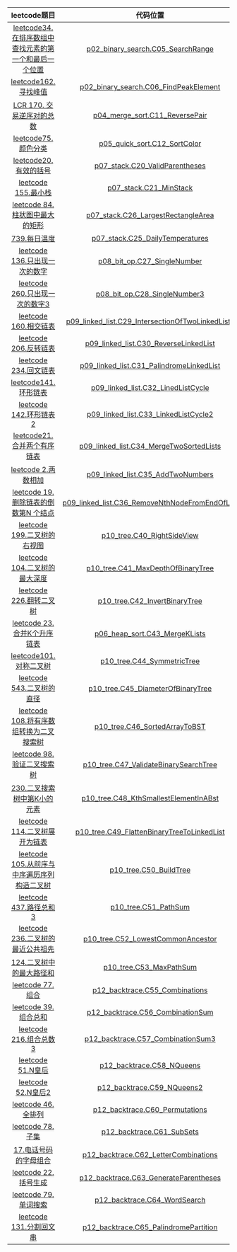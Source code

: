 |                                                                    leetcode题目                                                                     |                                                       代码位置                                                        |
|:-------------------------------------------------------------------------------------------------------------------------------------------------:|:-----------------------------------------------------------------------------------------------------------------:|
| <a href="https://leetcode.cn/problems/find-first-and-last-position-of-element-in-sorted-array/description/">leetcode34. 在排序数组中查找元素的第一个和最后一个位置</a> |                [p02_binary_search.C05_SearchRange](src/ddf/p02_binary_search/C05_SearchRange.java)                |
|                            <a href="https://leetcode.cn/problems/find-peak-element/description/">leetcode162. 寻找峰值</a>                            |            [p02_binary_search.C06_FindPeakElement](src/ddf/p02_binary_search/C06_FindPeakElement.java)            |
|                     <a href="https://leetcode.cn/problems/shu-zu-zhong-de-ni-xu-dui-lcof/description/">LCR 170. 交易逆序对的总数</a>                      |                   [p04_merge_sort.C11_ReversePair](src/ddf/p04_merge_sort/C11_ReversePair.java)                   |
|                                <a href="https://leetcode.cn/problems/sort-colors/description/">leetcode75.颜色分类</a>                                |                     [p05_quick_sort.C12_SortColor](src/ddf/p05_quick_sort/C12_SortColor.java)                     |
|                                  <a href="https://leetcode.cn/problems/valid-parentheses">leetcode20. 有效的括号</a>                                   |                   [p07_stack.C20_ValidParentheses](src/ddf/p07_stack/C20_ValidParentheses.java)                   |
|                                       <a href="https://leetcode.cn/problems/min-stack">leetcode 155.最小栈</a>                                       |                           [p07_stack.C21_MinStack](src/ddf/p07_stack/C21_MinStack.java)                           |
|                    <a href="https://leetcode.cn/problems/largest-rectangle-in-histogram/description">leetcode 84.柱状图中最大的矩形</a>                    |               [p07_stack.C26_LargestRectangleArea](src/ddf/p07_stack/C26_LargestRectangleArea.java)               |
|                           <a href="https://leetcode.cn/problems/daily-temperatures/description>leetcode"> 739.每日温度</a>                            |                  [p07_stack.C25_DailyTemperatures](src/ddf/p07_stack/C25_DailyTemperatures.java)                  |
|                                  <a href="https://leetcode.cn/problems/single-number/">leetcode 136.只出现一次的数字</a>                                  |                      [p08_bit_op.C27_SingleNumber](src/ddf/p08_bit_op/C27_SingleNumber.java)                      |
|                         <a href="https://leetcode.cn/problems/single-number-iii/description/">leetcode 260.只出现一次的数字3</a>                          |                     [p08_bit_op.C28_SingleNumber3](src/ddf/p08_bit_op/C28_SingleNumber3.java)                     |
|                     <a href="https://leetcode.cn/problems/intersection-of-two-linked-lists/description">leetcode 160.相交链表</a>                     | [p09_linked_list.C29_IntersectionOfTwoLinkedLists](src/ddf/p09_linked_list/C29_IntersectionOfTwoLinkedLists.java) |
|                           <a href="https://leetcode.cn/problems/reverse-linked-list/description/">leetcode 206.反转链表</a>                           |            [p09_linked_list.C30_ReverseLinkedList](src/ddf/p09_linked_list/C30_ReverseLinkedList.java)            |
|                           <a href="https://leetcode.cn/problems/palindrome-linked-list/description">leetcode 234.回文链表</a>                           |         [p09_linked_list.C31_PalindromeLinkedList](src/ddf/p09_linked_list/C31_PalindromeLinkedList.java)         |
|                           <a href="https://leetcode.cn/problems/linked-list-cycle/description/">leetcode141.环形链表</a>                           |               [p09_linked_list.C32_LinedListCycle](src/ddf/p09_linked_list/C32_LinedListCycle.java)               |
|                           <a href="https://leetcode.cn/problems/linked-list-cycle-ii/description">leetcode 142.环形链表2</a>                           |             [p09_linked_list.C33_LinkedListCycle2](src/ddf/p09_linked_list/C33_LinkedListCycle2.java)             |
|                           <a href="https://leetcode.cn/problems/merge-two-sorted-lists/">leetcode21.合并两个有序链表</a>                           |          [p09_linked_list.C34_MergeTwoSortedLists](src/ddf/p09_linked_list/C34_MergeTwoSortedLists.java)          |
|                           <a href="https://leetcode.cn/problems/add-two-numbers">leetcode 2.两数相加</a>                           |                [p09_linked_list.C35_AddTwoNumbers](src/ddf/p09_linked_list/C35_AddTwoNumbers.java)                |
|                           <a href="https://leetcode.cn/problems/remove-nth-node-from-end-of-list">leetcode 19.删除链表的倒数第N 个结点</a>                           |   [p09_linked_list.C36_RemoveNthNodeFromEndOfList](src/ddf/p09_linked_list/C36_RemoveNthNodeFromEndOfList.java)   |
|                           <a href="https://leetcode.cn/problems/binary-tree-right-side-view/">leetcode 199.二叉树的右视图</a>                           |                       [p10_tree.C40_RightSideView](src/ddf/p10_tree/C40_RightSideView.java)                       |
|                           <a href="https://leetcode.cn/problems/maximum-depth-of-binary-tree">leetcode 104.二叉树的最大深度</a>                           |                [p10_tree.C41_MaxDepthOfBinaryTree](src/ddf/p10_tree/C41_MaxDepthOfBinaryTree.java)                |
|                           <a href="https://leetcode.cn/problems/invert-binary-tree">leetcode 226.翻转二叉树</a>                           |                    [p10_tree.C42_InvertBinaryTree](src/ddf/p10_tree/C42_InvertBinaryTree.java)                    |
|                           <a href="https://leetcode.cn/problems/merge-k-sorted-lists/description">leetcode 23.合并K个升序链表</a>                           |                      [p06_heap_sort.C43_MergeKLists](src/ddf/p10_tree/C43_MergeKLists.java)                       |
|                           <a href="https://leetcode.cn/problems/symmetric-tree/description">leetcode101.对称二叉树</a>                           |                       [p10_tree.C44_SymmetricTree](src/ddf/p10_tree/C44_SymmetricTree.java)                       |
|                           <a href="https://leetcode.cn/problems/diameter-of-binary-tree">leetcode 543.二叉树的直径</a>                           |                [p10_tree.C45_DiameterOfBinaryTree](src/ddf/p10_tree/C45_DiameterOfBinaryTree.java)                |
|                           <a href="https://leetcode.cn/problems/convert-sorted-array-to-binary-search-tree">leetcode 108.将有序数组转换为二叉搜索树</a>                           |                    [p10_tree.C46_SortedArrayToBST](src/ddf/p10_tree/C46_SortedArrayToBST.java)                    |
|                           <a href="https://leetcode.cn/problems/validate-binary-search-tree">leetcode 98.验证二叉搜索树</a>                           |            [p10_tree.C47_ValidateBinarySearchTree](src/ddf/p10_tree/C47_ValidateBinarySearchTree.java)            |
|                           <a href="https://leetcode.cn/problems/kth-smallest-element-in-a-bst">230.二叉搜索树中第K小的元素</a>                           |            [p10_tree.C48_KthSmallestElementInABst](src/ddf/p10_tree/C48_KthSmallestElementInABst.java)            |
|                           <a href="https://leetcode.cn/problems/flatten-binary-tree-to-linked-list">leetcode 114.二叉树展开为链表</a>                           |       [p10_tree.C49_FlattenBinaryTreeToLinkedList](src/ddf/p10_tree/C49_FlattenBinaryTreeToLinkedList.java)       |
|                           <a href="https://leetcode.cn/problems/construct-binary-tree-from-preorder-and-inorder-traversal">leetcode 105.从前序与中序遍历序列构造二叉树</a>                           |                           [p10_tree.C50_BuildTree](src/ddf/p10_tree/C50_BuildTree.java)                           |
|                           <a href="https://leetcode.cn/problems/path-sum-iii/description">leetcode 437.路径总和3</a>                           |                             [p10_tree.C51_PathSum](src/ddf/p10_tree/C51_PathSum.java)                             |
|                           <a href="https://leetcode.cn/problems/lowest-common-ancestor-of-a-binary-tree">leetcode 236.二叉树的最近公共祖先</a>                           |                [p10_tree.C52_LowestCommonAncestor](src/ddf/p10_tree/C52_LowestCommonAncestor.java)                |
|                           <a href="https://leetcode.cn/problems/binary-tree-maximum-path-sum">124.二叉树中的最大路径和</a>                           |                          [p10_tree.C53_MaxPathSum](src/ddf/p10_tree/C53_MaxPathSum.java)                          |
|                           <a href="https://leetcode.cn/problems/combinations">leetcode 77.组合</a>                           |                   [p12_backtrace.C55_Combinations](src/ddf/p12_backtrace/C55_Combinations.java)                   |
|                           <a href="https://leetcode.cn/problems/combination-sum">leetcode 39.组合总和</a>                           |                 [p12_backtrace.C56_CombinationSum](src/ddf/p12_backtrace/C56_CombinationSum.java)                 |
|                           <a href="https://leetcode.cn/problems/combination-sum-iii">leetcode 216.组合总数3</a>                           |                [p12_backtrace.C57_CombinationSum3](src/ddf/p12_backtrace/C57_CombinationSum3.java)                |
|                           <a href="https://leetcode.cn/problems/n-queens">leetcode 51.N皇后</a>                           |                        [p12_backtrace.C58_NQueens](src/ddf/p12_backtrace/C58_NQueens.java)                        |
|                           <a href="https://leetcode.cn/problems/n-queens-ii">leetcode 52.N皇后2</a>                           |                       [p12_backtrace.C59_NQueens2](src/ddf/p12_backtrace/C59_NQueens2.java)                       |
|                           <a href="https://leetcode.cn/problems/permutations">leetcode 46.全排列</a>                           |                   [p12_backtrace.C60_Permutations](src/ddf/p12_backtrace/C60_Permutations.java)                   |
|                           <a href="https://leetcode.cn/problems/subsets">leetcode 78.子集</a>                           |                        [p12_backtrace.C61_SubSets](src/ddf/p12_backtrace/C61_SubSets.java)                        |
|                           <a href="https://leetcode.cn/problems/letter-combinations-of-a-phone-number">17.电话号码的字母组合</a>                           |                             [p12_backtrace.C62_LetterCombinations](src/ddf/p10_tree/)                             |
|                           <a href="https://leetcode.cn/problems/generate-parentheses">leetcode 22.括号生成</a>                           |                            [p12_backtrace.C63_GenerateParentheses](src/ddf/p10_tree/)                             |
|                           <a href="https://leetcode.cn/problems/word-search">leetcode 79.单词搜索</a>                           |                                 [p12_backtrace.C64_WordSearch](src/ddf/p10_tree/)                                 |
|                           <a href="https://leetcode.cn/problems/palindrome-partitioning">leetcode 131.分割回文串</a>                           |              [p12_backtrace.C65_PalindromePartition](src/p12_backtrace/C65_PalindromePartition.java)              |





